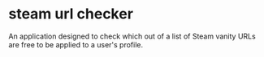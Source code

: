 # steam url checker
 An application designed to check which out of a list of Steam vanity URLs are free to be applied to a user's profile.
